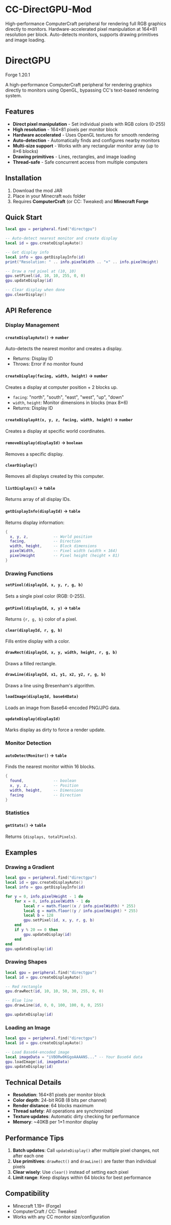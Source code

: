 # CC-DirectGPU-Mod
High-performance ComputerCraft peripheral for rendering full RGB graphics directly to monitors. Hardware-accelerated pixel manipulation at 164×81 resolution per block. Auto-detects monitors, supports drawing primitives and image loading.

# DirectGPU

Forge 1.20.1

A high-performance ComputerCraft peripheral for rendering graphics directly to monitors using OpenGL, bypassing CC's text-based rendering system.

## Features

- **Direct pixel manipulation** - Set individual pixels with RGB colors (0-255)
- **High resolution** - 164×81 pixels per monitor block
- **Hardware accelerated** - Uses OpenGL textures for smooth rendering
- **Auto-detection** - Automatically finds and configures nearby monitors
- **Multi-size support** - Works with any rectangular monitor array (up to 8×6 blocks)
- **Drawing primitives** - Lines, rectangles, and image loading
- **Thread-safe** - Safe concurrent access from multiple computers

## Installation

1. Download the mod JAR
2. Place in your Minecraft `mods` folder
3. Requires **ComputerCraft** (or CC: Tweaked) and **Minecraft Forge**

## Quick Start

```lua
local gpu = peripheral.find("directgpu")

-- Auto-detect nearest monitor and create display
local id = gpu.createDisplayAuto()

-- Get display info
local info = gpu.getDisplayInfo(id)
print("Resolution: " .. info.pixelWidth .. "×" .. info.pixelHeight)

-- Draw a red pixel at (10, 10)
gpu.setPixel(id, 10, 10, 255, 0, 0)
gpu.updateDisplay(id)

-- Clear display when done
gpu.clearDisplay()
```

## API Reference

### Display Management

#### `createDisplayAuto()` → `number`
Auto-detects the nearest monitor and creates a display.
- Returns: Display ID
- Throws: Error if no monitor found

#### `createDisplay(facing, width, height)` → `number`
Creates a display at computer position + 2 blocks up.
- `facing`: "north", "south", "east", "west", "up", "down"
- `width`, `height`: Monitor dimensions in blocks (max 8×6)
- Returns: Display ID

#### `createDisplayAt(x, y, z, facing, width, height)` → `number`
Creates a display at specific world coordinates.

#### `removeDisplay(displayId)` → `boolean`
Removes a specific display.

#### `clearDisplay()`
Removes all displays created by this computer.

#### `listDisplays()` → `table`
Returns array of all display IDs.

#### `getDisplayInfo(displayId)` → `table`
Returns display information:
```lua
{
  x, y, z,           -- World position
  facing,            -- Direction
  width, height,     -- Block dimensions
  pixelWidth,        -- Pixel width (width × 164)
  pixelHeight        -- Pixel height (height × 81)
}
```

### Drawing Functions

#### `setPixel(displayId, x, y, r, g, b)`
Sets a single pixel color (RGB: 0-255).

#### `getPixel(displayId, x, y)` → `table`
Returns `{r, g, b}` color of a pixel.

#### `clear(displayId, r, g, b)`
Fills entire display with a color.

#### `drawRect(displayId, x, y, width, height, r, g, b)`
Draws a filled rectangle.

#### `drawLine(displayId, x1, y1, x2, y2, r, g, b)`
Draws a line using Bresenham's algorithm.

#### `loadImage(displayId, base64Data)`
Loads an image from Base64-encoded PNG/JPG data.

#### `updateDisplay(displayId)`
Marks display as dirty to force a render update.

### Monitor Detection

#### `autoDetectMonitor()` → `table`
Finds the nearest monitor within 16 blocks.
```lua
{
  found,             -- boolean
  x, y, z,           -- Position
  width, height,     -- Dimensions
  facing             -- Direction
}
```

### Statistics

#### `getStats()` → `table`
Returns `{displays, totalPixels}`.

## Examples

### Drawing a Gradient
```lua
local gpu = peripheral.find("directgpu")
local id = gpu.createDisplayAuto()
local info = gpu.getDisplayInfo(id)

for y = 0, info.pixelHeight - 1 do
    for x = 0, info.pixelWidth - 1 do
        local r = math.floor((x / info.pixelWidth) * 255)
        local g = math.floor((y / info.pixelHeight) * 255)
        local b = 128
        gpu.setPixel(id, x, y, r, g, b)
    end
    if y % 20 == 0 then
        gpu.updateDisplay(id)
    end
end
gpu.updateDisplay(id)
```

### Drawing Shapes
```lua
local gpu = peripheral.find("directgpu")
local id = gpu.createDisplayAuto()

-- Red rectangle
gpu.drawRect(id, 10, 10, 50, 30, 255, 0, 0)

-- Blue line
gpu.drawLine(id, 0, 0, 100, 100, 0, 0, 255)

gpu.updateDisplay(id)
```

### Loading an Image
```lua
local gpu = peripheral.find("directgpu")
local id = gpu.createDisplayAuto()

-- Load Base64-encoded image
local imageData = "iVBORw0KGgoAAAANS..." -- Your Base64 data
gpu.loadImage(id, imageData)
gpu.updateDisplay(id)
```

## Technical Details

- **Resolution**: 164×81 pixels per monitor block
- **Color depth**: 24-bit RGB (8 bits per channel)
- **Render distance**: 64 blocks maximum
- **Thread safety**: All operations are synchronized
- **Texture updates**: Automatic dirty checking for performance
- **Memory**: ~40KB per 1×1 monitor display

## Performance Tips

1. **Batch updates**: Call `updateDisplay()` after multiple pixel changes, not after each one
2. **Use primitives**: `drawRect()` and `drawLine()` are faster than individual pixels
3. **Clear wisely**: Use `clear()` instead of setting each pixel
4. **Limit range**: Keep displays within 64 blocks for best performance

## Compatibility

- Minecraft 1.19+ (Forge)
- ComputerCraft / CC: Tweaked
- Works with any CC monitor size/configuration

